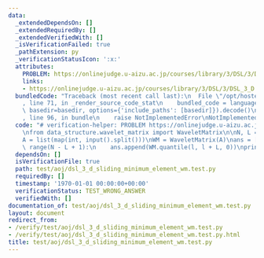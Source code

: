 ```yaml
---
data:
  _extendedDependsOn: []
  _extendedRequiredBy: []
  _extendedVerifiedWith: []
  _isVerificationFailed: true
  _pathExtension: py
  _verificationStatusIcon: ':x:'
  attributes:
    PROBLEM: https://onlinejudge.u-aizu.ac.jp/courses/library/3/DSL/3/DSL_3_D
    links:
    - https://onlinejudge.u-aizu.ac.jp/courses/library/3/DSL/3/DSL_3_D
  bundledCode: "Traceback (most recent call last):\n  File \"/opt/hostedtoolcache/PyPy/3.7.13/x64/site-packages/onlinejudge_verify/documentation/build.py\"\
    , line 71, in _render_source_code_stat\n    bundled_code = language.bundle(stat.path,\
    \ basedir=basedir, options={'include_paths': [basedir]}).decode()\n  File \"/opt/hostedtoolcache/PyPy/3.7.13/x64/site-packages/onlinejudge_verify/languages/python.py\"\
    , line 96, in bundle\n    raise NotImplementedError\nNotImplementedError\n"
  code: "# verification-helper: PROBLEM https://onlinejudge.u-aizu.ac.jp/courses/library/3/DSL/3/DSL_3_D\n\
    \nfrom data_structure.wavelet_matrix import WaveletMatrix\n\nN, L = map(int, input().split())\n\
    A = list(map(int, input().split()))\nWM = WaveletMatrix(A)\nans = []\nfor l in\
    \ range(N - L + 1):\n    ans.append(WM.quantile(l, l + L, 0))\nprint(*ans)\n"
  dependsOn: []
  isVerificationFile: true
  path: test/aoj/dsl_3_d_sliding_minimum_element_wm.test.py
  requiredBy: []
  timestamp: '1970-01-01 00:00:00+00:00'
  verificationStatus: TEST_WRONG_ANSWER
  verifiedWith: []
documentation_of: test/aoj/dsl_3_d_sliding_minimum_element_wm.test.py
layout: document
redirect_from:
- /verify/test/aoj/dsl_3_d_sliding_minimum_element_wm.test.py
- /verify/test/aoj/dsl_3_d_sliding_minimum_element_wm.test.py.html
title: test/aoj/dsl_3_d_sliding_minimum_element_wm.test.py
---
```

